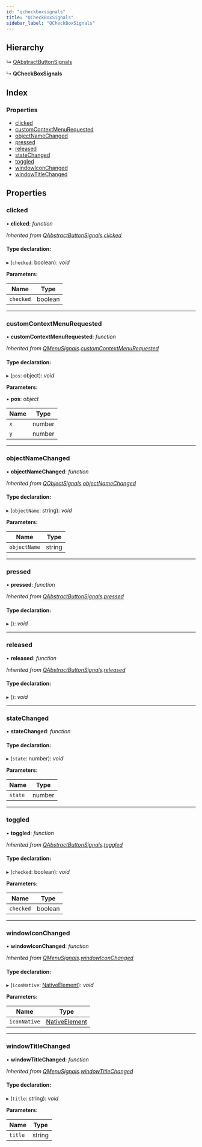 ```yaml
---
id: "qcheckboxsignals"
title: "QCheckBoxSignals"
sidebar_label: "QCheckBoxSignals"
---
```


## Hierarchy

  ↳ [QAbstractButtonSignals](qabstractbuttonsignals.md)

  ↳ **QCheckBoxSignals**

## Index

### Properties

* [clicked](qcheckboxsignals.md#clicked)
* [customContextMenuRequested](qcheckboxsignals.md#customcontextmenurequested)
* [objectNameChanged](qcheckboxsignals.md#objectnamechanged)
* [pressed](qcheckboxsignals.md#pressed)
* [released](qcheckboxsignals.md#released)
* [stateChanged](qcheckboxsignals.md#statechanged)
* [toggled](qcheckboxsignals.md#toggled)
* [windowIconChanged](qcheckboxsignals.md#windowiconchanged)
* [windowTitleChanged](qcheckboxsignals.md#windowtitlechanged)

## Properties

###  clicked

• **clicked**: *function*

*Inherited from [QAbstractButtonSignals](qabstractbuttonsignals.md).[clicked](qabstractbuttonsignals.md#clicked)*

#### Type declaration:

▸ (`checked`: boolean): *void*

**Parameters:**

Name | Type |
------ | ------ |
`checked` | boolean |

___

###  customContextMenuRequested

• **customContextMenuRequested**: *function*

*Inherited from [QMenuSignals](qmenusignals.md).[customContextMenuRequested](qmenusignals.md#customcontextmenurequested)*

#### Type declaration:

▸ (`pos`: object): *void*

**Parameters:**

▪ **pos**: *object*

Name | Type |
------ | ------ |
`x` | number |
`y` | number |

___

###  objectNameChanged

• **objectNameChanged**: *function*

*Inherited from [QObjectSignals](qobjectsignals.md).[objectNameChanged](qobjectsignals.md#objectnamechanged)*

#### Type declaration:

▸ (`objectName`: string): *void*

**Parameters:**

Name | Type |
------ | ------ |
`objectName` | string |

___

###  pressed

• **pressed**: *function*

*Inherited from [QAbstractButtonSignals](qabstractbuttonsignals.md).[pressed](qabstractbuttonsignals.md#pressed)*

#### Type declaration:

▸ (): *void*

___

###  released

• **released**: *function*

*Inherited from [QAbstractButtonSignals](qabstractbuttonsignals.md).[released](qabstractbuttonsignals.md#released)*

#### Type declaration:

▸ (): *void*

___

###  stateChanged

• **stateChanged**: *function*

#### Type declaration:

▸ (`state`: number): *void*

**Parameters:**

Name | Type |
------ | ------ |
`state` | number |

___

###  toggled

• **toggled**: *function*

*Inherited from [QAbstractButtonSignals](qabstractbuttonsignals.md).[toggled](qabstractbuttonsignals.md#toggled)*

#### Type declaration:

▸ (`checked`: boolean): *void*

**Parameters:**

Name | Type |
------ | ------ |
`checked` | boolean |

___

###  windowIconChanged

• **windowIconChanged**: *function*

*Inherited from [QMenuSignals](qmenusignals.md).[windowIconChanged](qmenusignals.md#windowiconchanged)*

#### Type declaration:

▸ (`iconNative`: [NativeElement](../globals.md#nativeelement)): *void*

**Parameters:**

Name | Type |
------ | ------ |
`iconNative` | [NativeElement](../globals.md#nativeelement) |

___

###  windowTitleChanged

• **windowTitleChanged**: *function*

*Inherited from [QMenuSignals](qmenusignals.md).[windowTitleChanged](qmenusignals.md#windowtitlechanged)*

#### Type declaration:

▸ (`title`: string): *void*

**Parameters:**

Name | Type |
------ | ------ |
`title` | string |
